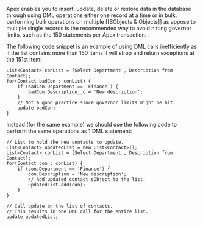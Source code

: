 Apex enables you to insert, update, delete or restore data in the database through using DML operations either one record at a time or in bulk.
performing bulk operations on multiple [[SObjects & Objects]] as appose to multiple single records is the recommended way to avoid hitting governor limits, such as the 150 statements per Apex transaction.

The following code snippet is an example of using DML calls inefficiently as if the list contains more than 150 items it will strop and return exceptions at the 151st item:
```
List<Contact> conList = [Select Department , Description from Contact];
for(Contact badCon : conList) {
    if (badCon.Department == 'Finance') {
        badCon.Description__c = 'New description';
    }
    // Not a good practice since governor limits might be hit.
    update badCon;
}
```
Instead (for the same example) we should use the following code to perform the same operations as 1 DML statement: 
```
// List to hold the new contacts to update.
List<Contact> updatedList = new List<Contact>();
List<Contact> conList = [Select Department , Description from Contact];
for(Contact con : conList) {
    if (con.Department == 'Finance') {
        con.Description = 'New description';
        // Add updated contact sObject to the list.
        updatedList.add(con);
    }
}

// Call update on the list of contacts.
// This results in one DML call for the entire list.
update updatedList;
```

